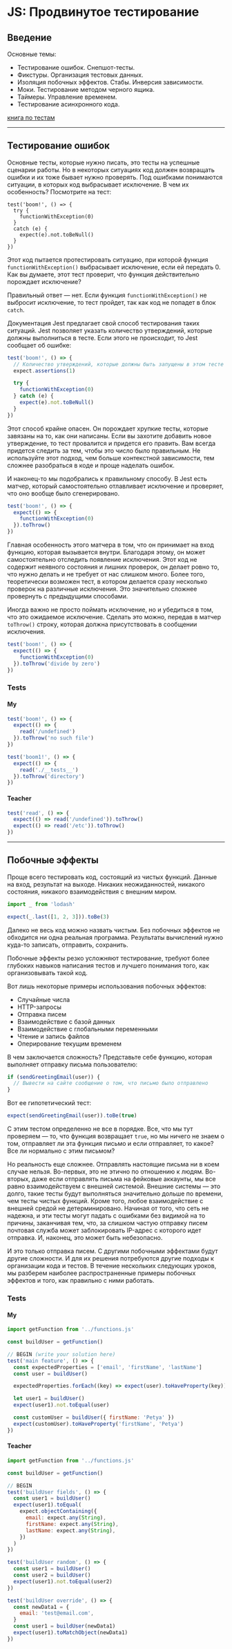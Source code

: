 # JS: Продвинутое тестирование

## Введение

Основные темы:

- Тестирование ошибок. Снепшот-тесты.
- Фикстуры. Организация тестовых данных.
- Изоляция побочных эффектов. Стабы. Инверсия зависимости.
- Моки. Тестирование методом черного ящика.
- Таймеры. Управление временем.
- Тестирование асинхронного кода.

[книга по тестам](https://github.com/goldbergyoni/javascript-testing-best-practices)

---

## Тестирование ошибок

Основные тесты, которые нужно писать, это тесты на успешные сценарии работы. Но в некоторых ситуациях код должен возвращать ошибки и их тоже бывает нужно проверять. Под ошибками понимаются ситуации, в которых код выбрасывает исключение. В чем их особенность? Посмотрите на тест:

```JS
test('boom!', () => {
  try {
    functionWithException(0)
  }
  catch (e) {
    expect(e).not.toBeNull()
  }
})
```

Этот код пытается протестировать ситуацию, при которой функция `functionWithException()` выбрасывает исключение, если ей передать 0. Как вы думаете, этот тест проверит, что функция действительно порождает исключение?

Правильный ответ — нет. Если функция `functionWithException()` не выбросит исключение, то тест пройдет, так как код не попадет в блок `catch`.

Документация Jest предлагает свой способ тестирования таких ситуаций. Jest позволяет указать количество утверждений, которые должны выполниться в тесте. Если этого не происходит, то Jest сообщает об ошибке:

```js
test('boom!', () => {
  // Количество утверждений, которые должны быть запущены в этом тесте
  expect.assertions(1)

  try {
    functionWithException(0)
  } catch (e) {
    expect(e).not.toBeNull()
  }
})
```

Этот способ крайне опасен. Он порождает хрупкие тесты, которые завязаны на то, как они написаны. Если вы захотите добавить новое утверждение, то тест провалится и придется его править. Вам всегда придется следить за тем, чтобы это число было правильным. Не используйте этот подход, чем больше контекстной зависимости, тем сложнее разобраться в коде и проще наделать ошибок.

И наконец-то мы подобрались к правильному способу. В Jest есть матчер, который самостоятельно отлавливает исключение и проверяет, что оно вообще было сгенерировано.

```js
test('boom!', () => {
  expect(() => {
    functionWithException(0)
  }).toThrow()
})
```

Главная особенность этого матчера в том, что он принимает на вход функцию, которая вызывается внутри. Благодаря этому, он может самостоятельно отследить появление исключения. Этот код не содержит неявного состояния и лишних проверок, он делает ровно то, что нужно делать и не требует от нас слишком много. Более того, теоретически возможен тест, в котором делается сразу несколько проверок на различные исключения. Это значительно сложнее провернуть с предыдущими способами.

Иногда важно не просто поймать исключение, но и убедиться в том, что это ожидаемое исключение. Сделать это можно, передав в матчер `toThrow()` строку, которая должна присутствовать в сообщении исключения.

```js
test('boom!', () => {
  expect(() => {
    functionWithException(0)
  }).toThrow('divide by zero')
})
```

### Tests

#### My

```js
test('boom!', () => {
  expect(() => {
    read('/undefined')
  }).toThrow('no such file')
})

test('boom1!', () => {
  expect(() => {
    read('./__tests__')
  }).toThrow('directory')
})
```

#### Teacher

```js
test('read', () => {
  expect(() => read('/undefined')).toThrow()
  expect(() => read('/etc')).toThrow()
})
```

---

## Побочные эффекты

Проще всего тестировать код, состоящий из чистых функций. Данные на вход, результат на выходе. Никаких неожиданностей, никакого состояния, никакого взаимодействия с внешним миром.

```js
import _ from 'lodash'

expect(_.last([1, 2, 3])).toBe(3)
```

Далеко не весь код можно назвать чистым. Без побочных эффектов не обходится ни одна реальная программа. Результаты вычислений нужно куда-то записать, отправить, сохранить.

Побочные эффекты резко усложняют тестирование, требуют более глубоких навыков написания тестов и лучшего понимания того, как организовывать такой код.

Вот лишь некоторые примеры использования побочных эффектов:

- Случайные числа
- HTTP-запросы
- Отправка писем
- Взаимодействие с базой данных
- Взаимодействие с глобальными переменными
- Чтение и запись файлов
- Оперирование текущим временем

В чем заключается сложность? Представьте себе функцию, которая выполняет отправку письма пользователю:

```js
if (sendGreetingEmail(user)) {
  // Вывести на сайте сообщение о том, что письмо было отправлено
}
```

Вот ее гипотетический тест:

```js
expect(sendGreetingEmail(user)).toBe(true)
```

С этим тестом определенно не все в порядке. Все, что мы тут проверяем — то, что функция возвращает `true`, но мы ничего не знаем о том, отправляет ли эта функция письмо и если отправляет, то какое? Все ли нормально с этим письмом?

Но реальность еще сложнее. Отправлять настоящие письма ни в коем случае нельзя. Во-первых, это не этично по отношению к людям. Во-вторых, даже если отправлять письма на фейковые аккаунты, мы все равно взаимодействуем с внешней системой. Внешние системы — это долго, такие тесты будут выполняться значительно дольше по времени, чем тесты чистых функций. Кроме того, любое взаимодействие с внешней средой не детерминировано. Начиная от того, что сеть не надежна, и эти тесты могут падать с ошибками без видимой на то причины, заканчивая тем, что, за слишком частую отправку писем почтовая служба может заблокировать IP-адрес с которого идет отправка. И, наконец, это может быть небезопасно.

И это только отправка писем. С другими побочными эффектами будут другие сложности. И для их решения потребуются другие подходы к организации кода и тестов. В течение нескольких следующих уроков, мы разберем наиболее распространенные примеры побочных эффектов и того, как правильно с ними работать.

### Tests

#### My

```js
import getFunction from '../functions.js'

const buildUser = getFunction()

// BEGIN (write your solution here)
test('main feature', () => {
  const expectedProperties = ['email', 'firstName', 'lastName']
  const user = buildUser()

  expectedProperties.forEach((key) => expect(user).toHaveProperty(key))

  let user1 = buildUser()
  expect(user1).not.toEqual(user)

  const customUser = buildUser({ firstName: 'Petya' })
  expect(customUser).toHaveProperty('firstName', 'Petya')
})
```

#### Teacher

```js
import getFunction from '../functions.js'

const buildUser = getFunction()

// BEGIN
test('buildUser fields', () => {
  const user1 = buildUser()
  expect(user1).toEqual(
    expect.objectContaining({
      email: expect.any(String),
      firstName: expect.any(String),
      lastName: expect.any(String),
    })
  )
})

test('buildUser random', () => {
  const user1 = buildUser()
  const user2 = buildUser()
  expect(user1).not.toEqual(user2)
})

test('buildUser override', () => {
  const newData1 = {
    email: 'test@email.com',
  }
  const user1 = buildUser(newData1)
  expect(user1).toMatchObject(newData1)
})
```
